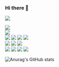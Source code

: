 ### Hi there 👋
<!--
**cjjss11/cjjss11** is a ✨ _special_ ✨ repository because its `README.md` (this file) appears on your GitHub profile.

Here are some ideas to get you started:

- 🔭 I’m currently working on ...
- 🌱 I’m currently learning ...
- 👯 I’m looking to collaborate on ...
- 🤔 I’m looking for help with ...
- 💬 Ask me about ...
- 📫 How to reach me: ...
- 😄 Pronouns: ...
- ⚡ Fun fact: ...
-->

 <a href="https://velog.io/@cjjss11"><img src="https://img.shields.io/badge/Tech%20Blog-11B48A?style=flat-square&logo=Vimeo&logoColor=white&link=https://velog.io/@cjjss11"/></a>

<div>
 <img src="https://img.shields.io/badge/Python-3776AB?style=for-the-badge&logo=Python&logoColor=white">
</div>

<div>
 <img src="https://img.shields.io/badge/Django-092E20?style=for-the-badge&logo=django&logoColor=white">
</div>

 <div class="flex">
  <img src="https://img.shields.io/badge/CSS-1572B6?style=for-the-badge&logo=css3&logoColor=white">
  <img src="https://img.shields.io/badge/HTML-E34F26?style=for-the-badge&logo=html5&logoColor=white">
  <img src="https://img.shields.io/badge/JavaScript-F7DF1E?style=for-the-badge&logo=javascript&logoColor=white">
  <img src="https://img.shields.io/badge/TypeScript-3178C6?style=for-the-badge&logo=typescript&logoColor=white">
 </div>

 <div>
  <img src="https://img.shields.io/badge/React-61DAFB?style=for-the-badge&logo=react&logoColor=white">
  <img src="https://img.shields.io/badge/Vue-4FC08D?style=for-the-badge&logo=vuedotjs&logoColor=white">
  <img src="https://img.shields.io/badge/Next-000000?style=for-the-badge&logo=nextdotjs&logoColor=white">
 </div>
 
 <div class="flex>
  <img src="https://img.shields.io/badge/Git-F05032?style=for-the-badge&logo=git&logoColor=white">
  <img src="https://img.shields.io/badge/GitHub-181717?style=for-the-badge&logo=github&logoColor=white">
  <img src="https://img.shields.io/badge/GitLab-FC6D26?style=for-the-badge&logo=gitlab&logoColor=white">
  <img src="https://img.shields.io/badge/Jira-0052CC?style=for-the-badge&logo=jira&logoColor=white">
  <img src="https://img.shields.io/badge/Figma-F24E1E?style=for-the-badge&logo=figma&logoColor=white">
 </div>
 
 


![Anurag's GitHub stats](https://github-readme-stats.vercel.app/api?username=cjjss11&show_icons=true&theme=radical)
